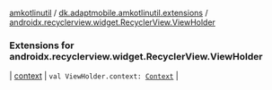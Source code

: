 [amkotlinutil](../../index.md) / [dk.adaptmobile.amkotlinutil.extensions](../index.md) / [androidx.recyclerview.widget.RecyclerView.ViewHolder](./index.md)

### Extensions for androidx.recyclerview.widget.RecyclerView.ViewHolder

| [context](context.md) | `val ViewHolder.context: `[`Context`](https://developer.android.com/reference/android/content/Context.html) |

